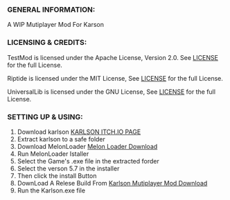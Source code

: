 ### GENERAL INFORMATION:
A WIP Mutiplayer Mod For Karson



### LICENSING & CREDITS:

TestMod is licensed under the Apache License, Version 2.0. See [LICENSE](https://github.com/RiptideNetworking/Riptide/blob/main/LICENSE.md) for the full License.

Riptide is licensed under the MIT License, See [LICENSE](https://github.com/LavaGang/TestMod/blob/master/LICENSE.md) for the full License.

UniversalLib is licensed under the GNU License, See [LICENSE](https://github.com/UniversalTeam/UniversalLib/blob/master/LICENCE) for the full License.


### SETTING UP & USING:

1. Download karlson [KARLSON ITCH.IO PAGE](https://danidev.itch.io/karlson)
2. Extract karlson to a safe folder
3. Download MelonLoader [Melon Loader Download](https://github.com/HerpDerpinstine/MelonLoader/releases/latest/download/MelonLoader.Installer.exe)
4. Run MelonLoader Istaller
5. Select the Game's .exe file in the extracted forder
6. Select the verson 5.7 in the installer
7. Then click the install Button
8. DownLoad A Relese Build From [Karlson Mutiplayer Mod Download](https://github.com/devsssss/KarsonMutiplayerMod/releases)
9. Run the Karlson.exe file
    
